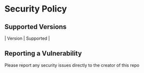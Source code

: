 # Security Policy

## Supported Versions


| Version | Supported          |

## Reporting a Vulnerability

Please report any security issues directly to the creator of this repo
